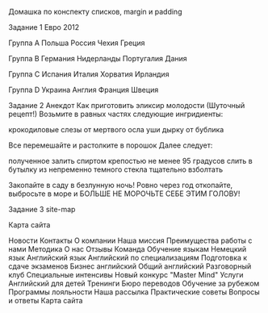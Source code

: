 Домашка по конспекту списков, margin и padding

Задание 1
Евро 2012

Группа A
	Польша
	Россия
	Чехия
	Греция
	
Группа B
	Германия
	Нидерланды
	Португалия
	Дания
	
Группа C
	Испания
	Италия
	Хорватия
	Ирландия

Группа D
	Украина
	Англия
	Франция
	Швеция

Задание 2
Анекдот
Как приготовить эликсир молодости
(Шуточный рецепт!)
Возьмите в равных частях следующие ингридиенты:

 крокодиловые слезы 
 от мертвого осла уши 
 дырку от бублика 
  
 
Все перемешайте и растолките в порошок
 Далее следует:

 полученное залить спиртом крепостью не менее 95 градусов 
 слить в бутылку из непременно темного стекла 
 тщательно взболтать 

 
Закопайте в саду в безлунную ночь! 
 Ровно через год откопайте, выбросьте в море и БОЛЬШЕ НЕ МОРОЧЬТЕ СЕБЕ ЭТИМ ГОЛОВУ! 
 

Задание 3
site-map

Карта сайта


Новости
Контакты
О компании
Наша миссия
Преимущества работы с нами
Методика
О нас
Отзывы
Команда
Обучение языкам
Немецкий язык
Английский язык
Английский по специализациям
Подготовка к сдаче экзаменов
Бизнес английский
Общий английский
Разговорный клуб
Специальные интенсивы
Новый конкурс "Master Mind"
Услуги
Английский для детей
Тренинги
Бюро переводов
Обучение за рубежом
Программы лояльности
Наша рассылка
Практические советы
Вопросы и ответы
Карта сайта
